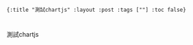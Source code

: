     {:title "測試chartjs" :layout :post :tags [""] :toc false}


# 


# 

測試chartjs

<script src="https://cdnjs.cloudflare.com/ajax/libs/Chart.js/2.4.0/Chart.min.js"></script>
<script src="data/plot_example.js" type="text/javascript"></script>
<div style="width:400px;">
  <canvas id="heyChart"></canvas>
</div>

